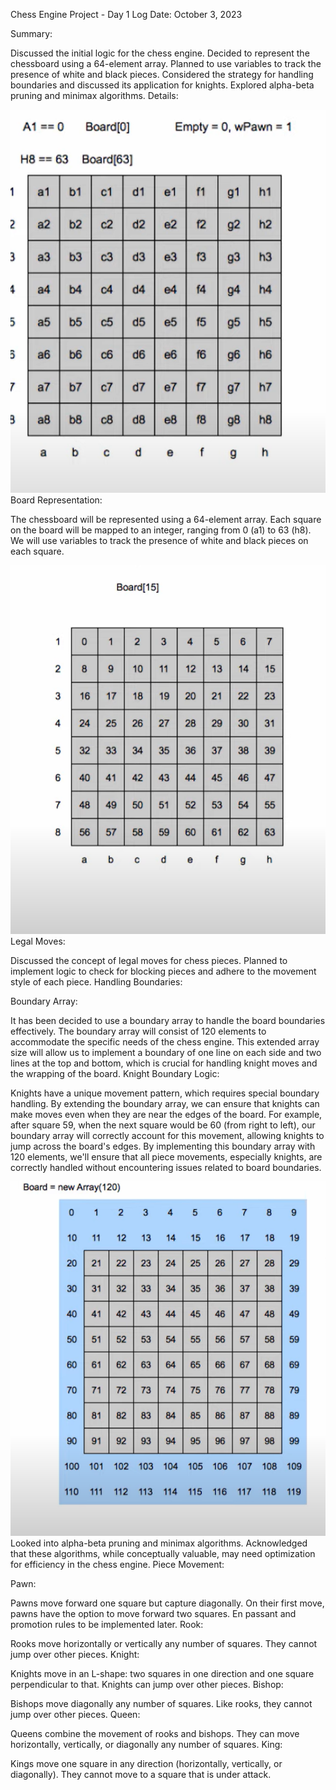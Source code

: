Chess Engine Project - Day 1 Log
Date: October 3, 2023

Summary:

Discussed the initial logic for the chess engine.
Decided to represent the chessboard using a 64-element array.
Planned to use variables to track the presence of white and black pieces.
Considered the strategy for handling boundaries and discussed its application for knights.
Explored alpha-beta pruning and minimax algorithms.
Details:

![Chess board ](./image.png)
Board Representation:

The chessboard will be represented using a 64-element array.
Each square on the board will be mapped to an integer, ranging from 0 (a1) to 63 (h8).
We will use variables to track the presence of white and black pieces on each square.

![Board with array logic](image-1.png)
Legal Moves:

Discussed the concept of legal moves for chess pieces.
Planned to implement logic to check for blocking pieces and adhere to the movement style of each piece.
Handling Boundaries:

Boundary Array:

It has been decided to use a boundary array to handle the board boundaries effectively.
The boundary array will consist of 120 elements to accommodate the specific needs of the chess engine.
This extended array size will allow us to implement a boundary of one line on each side and two lines at the top and bottom, which is crucial for handling knight moves and the wrapping of the board.
Knight Boundary Logic:

Knights have a unique movement pattern, which requires special boundary handling.
By extending the boundary array, we can ensure that knights can make moves even when they are near the edges of the board.
For example, after square 59, when the next square would be 60 (from right to left), our boundary array will correctly account for this movement, allowing knights to jump across the board's edges.
By implementing this boundary array with 120 elements, we'll ensure that all piece movements, especially knights, are correctly handled without encountering issues related to board boundaries.

![Board handling boundaries](image-2.png)
Looked into alpha-beta pruning and minimax algorithms.
Acknowledged that these algorithms, while conceptually valuable, may need optimization for efficiency in the chess engine.
Piece Movement:

Pawn:

Pawns move forward one square but capture diagonally.
On their first move, pawns have the option to move forward two squares.
En passant and promotion rules to be implemented later.
Rook:

Rooks move horizontally or vertically any number of squares.
They cannot jump over other pieces.
Knight:

Knights move in an L-shape: two squares in one direction and one square perpendicular to that.
Knights can jump over other pieces.
Bishop:

Bishops move diagonally any number of squares.
Like rooks, they cannot jump over other pieces.
Queen:

Queens combine the movement of rooks and bishops.
They can move horizontally, vertically, or diagonally any number of squares.
King:

Kings move one square in any direction (horizontally, vertically, or diagonally).
They cannot move to a square that is under attack.
